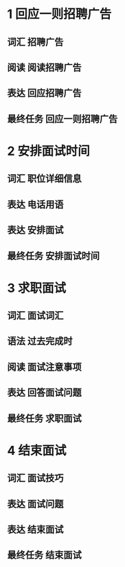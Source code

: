 # 1 回应一则招聘广告
## 词汇 招聘广告
## 阅读 阅读招聘广告
## 表达 回应招聘广告
## 最终任务 回应一则招聘广告

# 2 安排面试时间
## 词汇 职位详细信息
## 表达 电话用语
## 表达 安排面试
## 最终任务 安排面试时间

# 3 求职面试
## 词汇 面试词汇
## 语法 过去完成时
## 阅读 面试注意事项
## 表达 回答面试问题
## 最终任务 求职面试

# 4 结束面试
## 词汇 面试技巧
## 表达 面试问题
## 表达 结束面试
## 最终任务 结束面试